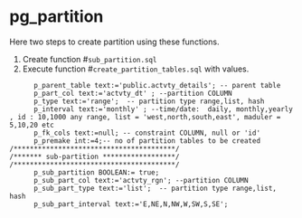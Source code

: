 # pg_partition


Here two steps to create partition using these functions.

1. Create function #`sub_partition.sql`
2. Execute function #`create_partition_tables.sql` with values.

```
      p_parent_table text:='public.actvty_details'; -- parent table
      p_part_col text:='actvty_dt' ; --partition COLUMN
      p_type text:='range';  -- partition type range,list, hash
      p_interval text:='monthly' ; --time/date:  daily, monthly,yearly , id : 10,1000 any range, list = 'west,north,south,east', maduler = 5,10,20 etc
      p_fk_cols text:=null; -- constraint COLUMN, null or 'id'
      p_premake int:=4;-- no of partition tables to be created
/****************************************/ 
/******* sub-partition ******************/   
/****************************************/   
      p_sub_partition BOOLEAN:= true;
      p_sub_part_col text:='actvty_rgn'; --partition COLUMN
      p_sub_part_type text:='list';  -- partition type range,list, hash
      p_sub_part_interval text:='E,NE,N,NW,W,SW,S,SE';
```
